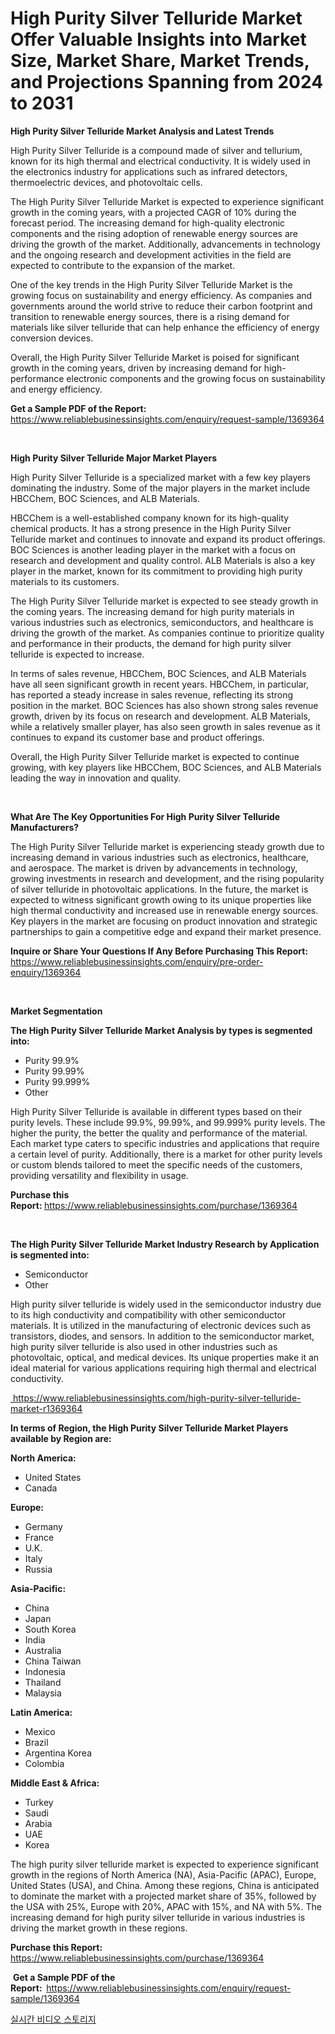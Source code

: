 <p><h1>High Purity Silver Telluride Market Offer Valuable Insights into Market Size, Market Share, Market Trends, and Projections Spanning from 2024 to 2031</h1></p><p><strong>High Purity Silver Telluride Market Analysis and Latest Trends</strong></p>
<p><p>High Purity Silver Telluride is a compound made of silver and tellurium, known for its high thermal and electrical conductivity. It is widely used in the electronics industry for applications such as infrared detectors, thermoelectric devices, and photovoltaic cells.</p><p>The High Purity Silver Telluride Market is expected to experience significant growth in the coming years, with a projected CAGR of 10% during the forecast period. The increasing demand for high-quality electronic components and the rising adoption of renewable energy sources are driving the growth of the market. Additionally, advancements in technology and the ongoing research and development activities in the field are expected to contribute to the expansion of the market.</p><p>One of the key trends in the High Purity Silver Telluride Market is the growing focus on sustainability and energy efficiency. As companies and governments around the world strive to reduce their carbon footprint and transition to renewable energy sources, there is a rising demand for materials like silver telluride that can help enhance the efficiency of energy conversion devices.</p><p>Overall, the High Purity Silver Telluride Market is poised for significant growth in the coming years, driven by increasing demand for high-performance electronic components and the growing focus on sustainability and energy efficiency.</p></p>
<p><strong>Get a Sample PDF of the Report:&nbsp;</strong> <a href="https://www.reliablebusinessinsights.com/enquiry/request-sample/1369364">https://www.reliablebusinessinsights.com/enquiry/request-sample/1369364</a></p>
<p>&nbsp;</p>
<p><strong>High Purity Silver Telluride Major Market Players</strong></p>
<p><p>High Purity Silver Telluride is a specialized market with a few key players dominating the industry. Some of the major players in the market include HBCChem, BOC Sciences, and ALB Materials.</p><p>HBCChem is a well-established company known for its high-quality chemical products. It has a strong presence in the High Purity Silver Telluride market and continues to innovate and expand its product offerings. BOC Sciences is another leading player in the market with a focus on research and development and quality control. ALB Materials is also a key player in the market, known for its commitment to providing high purity materials to its customers.</p><p>The High Purity Silver Telluride market is expected to see steady growth in the coming years. The increasing demand for high purity materials in various industries such as electronics, semiconductors, and healthcare is driving the growth of the market. As companies continue to prioritize quality and performance in their products, the demand for high purity silver telluride is expected to increase.</p><p>In terms of sales revenue, HBCChem, BOC Sciences, and ALB Materials have all seen significant growth in recent years. HBCChem, in particular, has reported a steady increase in sales revenue, reflecting its strong position in the market. BOC Sciences has also shown strong sales revenue growth, driven by its focus on research and development. ALB Materials, while a relatively smaller player, has also seen growth in sales revenue as it continues to expand its customer base and product offerings.</p><p>Overall, the High Purity Silver Telluride market is expected to continue growing, with key players like HBCChem, BOC Sciences, and ALB Materials leading the way in innovation and quality.</p></p>
<p>&nbsp;</p>
<p><strong>What Are The Key Opportunities For High Purity Silver Telluride Manufacturers?</strong></p>
<p><p>The High Purity Silver Telluride market is experiencing steady growth due to increasing demand in various industries such as electronics, healthcare, and aerospace. The market is driven by advancements in technology, growing investments in research and development, and the rising popularity of silver telluride in photovoltaic applications. In the future, the market is expected to witness significant growth owing to its unique properties like high thermal conductivity and increased use in renewable energy sources. Key players in the market are focusing on product innovation and strategic partnerships to gain a competitive edge and expand their market presence.</p></p>
<p><strong>Inquire or Share Your Questions If Any Before Purchasing This Report:</strong> <a href="https://www.reliablebusinessinsights.com/enquiry/pre-order-enquiry/1369364">https://www.reliablebusinessinsights.com/enquiry/pre-order-enquiry/1369364</a></p>
<p>&nbsp;</p>
<p><strong>Market Segmentation</strong></p>
<p><strong>The High Purity Silver Telluride Market Analysis by types is segmented into:</strong></p>
<p><ul><li>Purity 99.9%</li><li>Purity 99.99%</li><li>Purity 99.999%</li><li>Other</li></ul></p>
<p><p>High Purity Silver Telluride is available in different types based on their purity levels. These include 99.9%, 99.99%, and 99.999% purity levels. The higher the purity, the better the quality and performance of the material. Each market type caters to specific industries and applications that require a certain level of purity. Additionally, there is a market for other purity levels or custom blends tailored to meet the specific needs of the customers, providing versatility and flexibility in usage.</p></p>
<p><strong>Purchase this Report:&nbsp;</strong><a href="https://www.reliablebusinessinsights.com/purchase/1369364">https://www.reliablebusinessinsights.com/purchase/1369364</a></p>
<p>&nbsp;</p>
<p><strong>The High Purity Silver Telluride Market Industry Research by Application is segmented into:</strong></p>
<p><ul><li>Semiconductor</li><li>Other</li></ul></p>
<p><p>High purity silver telluride is widely used in the semiconductor industry due to its high conductivity and compatibility with other semiconductor materials. It is utilized in the manufacturing of electronic devices such as transistors, diodes, and sensors. In addition to the semiconductor market, high purity silver telluride is also used in other industries such as photovoltaic, optical, and medical devices. Its unique properties make it an ideal material for various applications requiring high thermal and electrical conductivity.</p></p>
<p><a href="https://www.reliablebusinessinsights.com/high-purity-silver-telluride-market-r1369364">&nbsp;https://www.reliablebusinessinsights.com/high-purity-silver-telluride-market-r1369364</a></p>
<p><strong>In terms of Region, the High Purity Silver Telluride Market Players available by Region are:</strong></p>
<p>
    <p> <strong> North America: </strong>
        <ul>
            <li>United States</li>
            <li>Canada</li>
        </ul>
        </p> 
    <p> <strong> Europe: </strong>
        <ul>
            <li>Germany</li>
            <li>France</li>
            <li>U.K.</li>
            <li>Italy</li>
            <li>Russia</li>
        </ul>
        </p> 
    <p> <strong> Asia-Pacific: </strong>
        <ul>
            <li>China</li>
            <li>Japan</li>
            <li>South Korea</li>
            <li>India</li>
            <li>Australia</li>
            <li>China Taiwan</li>
            <li>Indonesia</li>
            <li>Thailand</li>
            <li>Malaysia</li>
        </ul>
        </p> 
    <p> <strong> Latin America: </strong>
        <ul>
            <li>Mexico</li>
            <li>Brazil</li>
            <li>Argentina Korea</li>
            <li>Colombia</li>
        </ul>
        </p> 
    <p> <strong> Middle East & Africa: </strong>
        <ul>
            <li>Turkey</li>
            <li>Saudi</li>
            <li>Arabia</li>
            <li>UAE</li>
            <li>Korea</li>
        </ul>
    </p>
    </p>
<p><p>The high purity silver telluride market is expected to experience significant growth in the regions of North America (NA), Asia-Pacific (APAC), Europe, United States (USA), and China. Among these regions, China is anticipated to dominate the market with a projected market share of 35%, followed by the USA with 25%, Europe with 20%, APAC with 15%, and NA with 5%. The increasing demand for high purity silver telluride in various industries is driving the market growth in these regions.</p></p>
<p><strong>Purchase this Report: </strong><a href="https://www.reliablebusinessinsights.com/purchase/1369364">https://www.reliablebusinessinsights.com/purchase/1369364</a></p>
<p>&nbsp;<strong>Get a Sample PDF of the Report:&nbsp;&nbsp;</strong><a href="https://www.reliablebusinessinsights.com/enquiry/request-sample/1369364">https://www.reliablebusinessinsights.com/enquiry/request-sample/1369364</a></p>
<p><strong></strong></p>
<p><p><a href="https://medium.com/@tarynhermanii/%EC%8B%A4%EC%8B%9C%EA%B0%84-%EB%B9%84%EB%94%94%EC%98%A4-%EC%A0%80%EC%9E%A5-%EC%8B%9C%EC%9E%A5-%EC%9C%A0%ED%98%95-%EC%9D%91%EC%9A%A9-%EB%B0%8F-%EC%A7%80%EB%A6%AC%EC%97%90-%EB%94%B0%EB%A5%B8-%EC%A2%85%ED%95%A9-%ED%8F%89%EA%B0%80-f6b16c9239d5">실시간 비디오 스토리지</a></p></p>